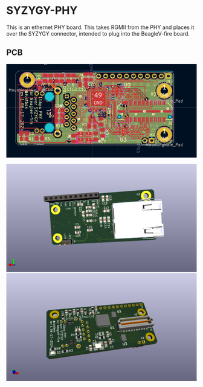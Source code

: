 # SYZYGY-PHY

This is an ethernet PHY board. This takes RGMII from the PHY and places it over the SYZYGY connector, intended to plug into the BeagleV-fire board.

## PCB
![](SYZYGY-PHY.png)

![](SYZYGY-PHY-back.png)
![](SYZYGY-PHY-front.png)
